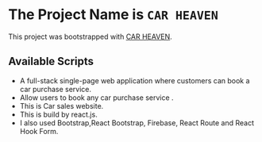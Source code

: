# The Project Name is `CAR HEAVEN`

This project was bootstrapped with [CAR HEAVEN](https://car-heaven.web.app/).

## Available Scripts

- A full-stack single-page web application where customers can book a car purchase service.
- Allow users to book any car purchase service .
- This is Car sales website.
- This is build by react.js.
- I also used Bootstrap,React Bootstrap, Firebase, React Route and React Hook Form.
